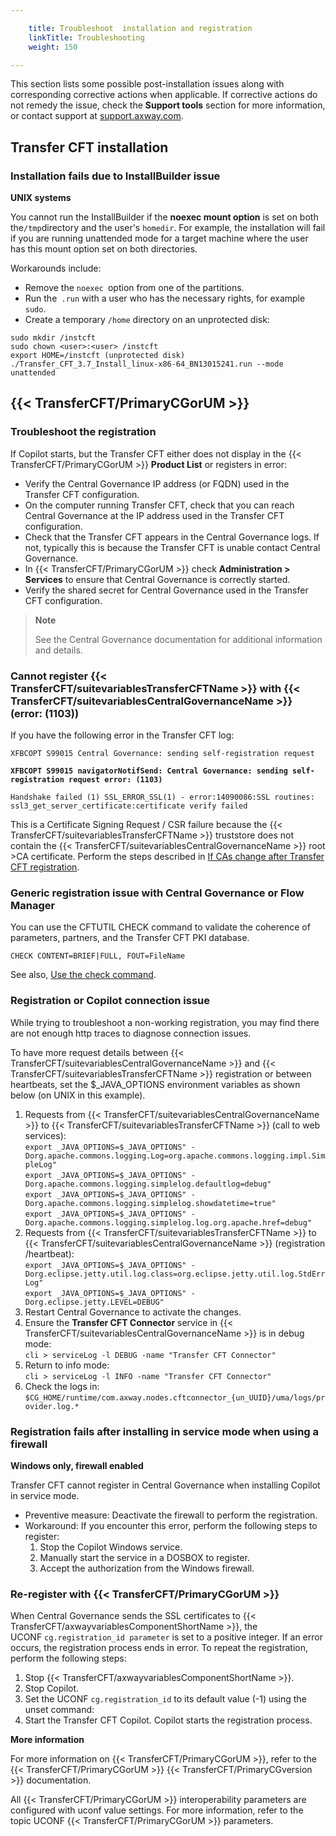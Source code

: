 ```yaml
---

    title: Troubleshoot  installation and registration
    linkTitle: Troubleshooting
    weight: 150

---
```

This section lists some possible post-installation issues along with corresponding corrective actions when applicable. If corrective actions do not remedy the issue, check the **Support tools** section for more information, or contact support at [support.axway.com](https://support.axway.com/).

## Transfer CFT installation

### Installation fails due to InstallBuilder issue

**UNIX systems**

You cannot run the InstallBuilder if the **noexec mount option** is set on both the<span class="code">` /tmp `</span>directory and the user's <span class="code">`homedir`</span>. For example, the installation will fail if you are running unattended mode for a target machine where the user has this mount option set on both directories.

Workarounds include:

- Remove the <span class="code">`noexec `</span>option from one of the partitions.
- Run the<span class="code">` .run`</span> with a user who has the necessary rights, for example <span class="code">`sudo`</span>.
- Create a temporary <span class="code">`/home`</span> directory on an unprotected disk:

```
sudo mkdir /instcft
sudo chown <user>:<user> /instcft
export HOME=/instcft (unprotected disk)
./Transfer_CFT_3.7_Install_linux-x86-64_BN13015241.run --mode unattended
```

## {{< TransferCFT/PrimaryCGorUM  >}}

<span id="Troubles"></span>

### Troubleshoot the registration

If Copilot starts, but the Transfer CFT either does not display in the {{< TransferCFT/PrimaryCGorUM  >}} **Product List** or registers in error:

- Verify the Central Governance IP address (or FQDN) used in the Transfer CFT configuration.
- On the computer running Transfer CFT, check that you can reach Central Governance at the IP address used in the Transfer CFT configuration.
- Check that the Transfer CFT appears in the Central Governance logs. If not, typically this is because the Transfer CFT is unable contact Central Governance.
- In {{< TransferCFT/PrimaryCGorUM >}} check **Administration > Services** to ensure that Central Governance is correctly started.
- Verify the shared secret for Central Governance used in the Transfer CFT configuration.

> **Note**
>
> See the Central Governance documentation for additional information and details.

### Cannot register {{< TransferCFT/suitevariablesTransferCFTName  >}} with {{< TransferCFT/suitevariablesCentralGovernanceName  >}} (error: (1103))

If you have the following error in the Transfer CFT log:

`XFBCOPT S99015 Central Governance: sending self-registration request`

**`XFBCOPT S99015 navigatorNotifSend: Central Governance: sending self-registration request error: (1103)`**

`Handshake failed (1) SSL_ERROR_SSL(1) - error:14090086:SSL routines: ssl3_get_server_certificate:certificate verify failed`

This is a Certificate Signing Request / CSR failure because the {{< TransferCFT/suitevariablesTransferCFTName  >}} truststore does not contain the {{< TransferCFT/suitevariablesCentralGovernanceName  >}} root &gt;CA certificate. Perform the steps described in [If CAs change after Transfer CFT registration](https://docs.axway.com/bundle/CentralGovernance_113_UsersGuide_allOS_en_HTML5/page/Content/CFT/cft_registration/t_change_cft_ca.htm).

### Generic registration issue with Central Governance or Flow Manager

You can use the CFTUTIL CHECK command to validate the coherence of parameters, partners, and the Transfer CFT PKI database.

```
CHECK CONTENT=BRIEF|FULL, FOUT=FileName
```

See also, <a href="../../../c_intro_userinterfaces/about_cftutil/check_command" class="MCXref xref">Use the check command</a>.

### Registration or Copilot connection issue

While trying to troubleshoot a non-working registration, you may find there are not enough http traces to diagnose connection issues.

To have more request details between {{< TransferCFT/suitevariablesCentralGovernanceName  >}} and {{< TransferCFT/suitevariablesTransferCFTName  >}} registration or between heartbeats, set the $\_JAVA\_OPTIONS environment variables as shown below (on UNIX in this example).

1. Requests from {{< TransferCFT/suitevariablesCentralGovernanceName >}} to {{< TransferCFT/suitevariablesTransferCFTName >}} (call to web services):  
    <span class="code">`export _JAVA_OPTIONS=$_JAVA_OPTIONS" -Dorg.apache.commons.logging.Log=org.apache.commons.logging.impl.SimpleLog"`</span>  
    <span class="code">`export _JAVA_OPTIONS=$_JAVA_OPTIONS" -Dorg.apache.commons.logging.simplelog.defaultlog=debug"`</span>  
    <span class="code">`export _JAVA_OPTIONS=$_JAVA_OPTIONS" -Dorg.apache.commons.logging.simplelog.showdatetime=true"`</span>  
    <span class="code">`export _JAVA_OPTIONS=$_JAVA_OPTIONS" -Dorg.apache.commons.logging.simplelog.log.org.apache.href=debug"`</span>
1. Requests from {{< TransferCFT/suitevariablesTransferCFTName >}} to {{< TransferCFT/suitevariablesCentralGovernanceName >}} (registration /heartbeat):  
    <span class="code">`export _JAVA_OPTIONS=$_JAVA_OPTIONS" -Dorg.eclipse.jetty.util.log.class=org.eclipse.jetty.util.log.StdErrLog"`</span>  
    <span class="code">`export _JAVA_OPTIONS=$_JAVA_OPTIONS" -Dorg.eclipse.jetty.LEVEL=DEBUG"`</span>
1. Restart Central Governance to activate the changes.
1. Ensure the <span class="bold_in_para">****Transfer CFT Connector****</span> service in {{< TransferCFT/suitevariablesCentralGovernanceName >}} is in debug mode:  
    <span class="code">`cli > serviceLog -l DEBUG -name "Transfer CFT Connector"`</span>
1. Return to info mode:  
    <span class="code">`cli > serviceLog -l INFO -name "Transfer CFT Connector"`</span>
1. Check the logs in:  
    <span class="code">`$CG_HOME/runtime/com.axway.nodes.cftconnector_{un_UUID}/uma/logs/provider.log.*`</span>

### Registration fails after installing in service mode when using a firewall

****Windows only, firewall enabled****

Transfer CFT cannot register in Central Governance when installing Copilot in service mode.

- Preventive measure: Deactivate the firewall to perform the registration.
- Workaround: If you encounter this error, perform the following steps to register:
    1.  Stop the Copilot Windows service.
    2.  Manually start the service in a DOSBOX to register.
    3.  Accept the authorization from the Windows firewall.

### Re-register with {{< TransferCFT/PrimaryCGorUM  >}}

When Central Governance sends the SSL certificates to {{< TransferCFT/axwayvariablesComponentShortName  >}}, the UCONF <span class="code">`cg.registration_id parameter`</span> is set to a positive integer. If an error occurs, the registration process ends in error. To repeat the registration, perform the following steps:

1. Stop {{< TransferCFT/axwayvariablesComponentShortName >}}.
1. Stop Copilot.
1. Set the UCONF <span class="code">`cg.registration_id`</span> to its default value (-1) using the unset command:
1. Start the <span class="axway_variablesComponent Short Name axway_variablesComponent Short Name">Transfer CFT</span> Copilot. Copilot starts the registration process.

******More information******

For more information on {{< TransferCFT/PrimaryCGorUM  >}}, refer to the {{< TransferCFT/PrimaryCGorUM  >}} {{< TransferCFT/PrimaryCGversion  >}} documentation.

All {{< TransferCFT/PrimaryCGorUM  >}} interoperability parameters are configured with uconf value settings. For more information, refer to the topic UCONF {{< TransferCFT/PrimaryCGorUM  >}} parameters.
